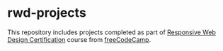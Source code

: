 # rwd-projects

This repository includes projects completed as part of [Responsive Web Design Certification](https://www.freecodecamp.org/learn/responsive-web-design/responsive-web-design-projects) course from [freeCodeCamp](https://www.freecodecamp.org/learn).

